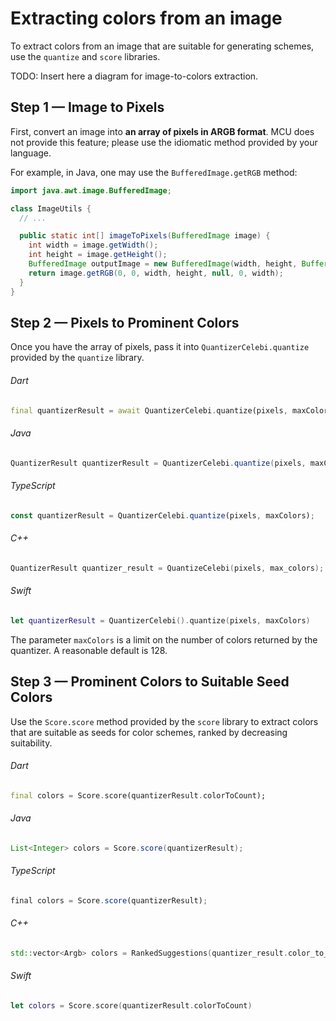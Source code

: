 # Extracting colors from an image



To extract colors from an image that are suitable for generating schemes, use
the `quantize` and `score` libraries.

TODO: Insert here a diagram for image-to-colors extraction.

## Step 1 — Image to Pixels

First, convert an image into **an array of pixels in ARGB
format**. MCU does not provide this feature; please use the idiomatic method
provided by your language.

For example, in Java, one may use the `BufferedImage.getRGB` method:

```java
import java.awt.image.BufferedImage;

class ImageUtils {
  // ...

  public static int[] imageToPixels(BufferedImage image) {
    int width = image.getWidth();
    int height = image.getHeight();
    BufferedImage outputImage = new BufferedImage(width, height, BufferedImage.TYPE_INT_ARGB);
    return image.getRGB(0, 0, width, height, null, 0, width);
  }
}
```

## Step 2 — Pixels to Prominent Colors

Once you have the array of pixels, pass it into `QuantizerCelebi.quantize`
provided by the `quantize` library.

<section>

###### Dart

```dart
final quantizerResult = await QuantizerCelebi.quantize(pixels, maxColors);
```

###### Java

```java
QuantizerResult quantizerResult = QuantizerCelebi.quantize(pixels, maxColors);
```

###### TypeScript

```typescript
const quantizerResult = QuantizerCelebi.quantize(pixels, maxColors);
```

###### C++

```cpp
QuantizerResult quantizer_result = QuantizeCelebi(pixels, max_colors);
```

###### Swift

```swift
let quantizerResult = QuantizerCelebi().quantize(pixels, maxColors)
```

</section>

The parameter `maxColors` is a limit on the number of colors returned by the
quantizer. A reasonable default is 128.

## Step 3 — Prominent Colors to Suitable Seed Colors

Use the `Score.score` method provided by the `score` library to extract colors
that are suitable as seeds for color schemes, ranked by decreasing suitability.

<section>

###### Dart

```dart
final colors = Score.score(quantizerResult.colorToCount);
```

###### Java

```java
List<Integer> colors = Score.score(quantizerResult);
```

###### TypeScript

```typescript
final colors = Score.score(quantizerResult);
```

###### C++

```cpp
std::vector<Argb> colors = RankedSuggestions(quantizer_result.color_to_count);
```

###### Swift

```swift
let colors = Score.score(quantizerResult.colorToCount)
```

</section>
